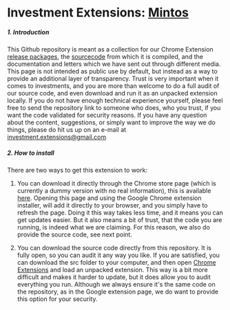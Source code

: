 # Investment Extensions: [Mintos](www.Mintos.com)

##### **1. Introduction**
This Github repository is meant as a collection for our Chrome Extension [release packages](https://github.com/DeeNaxic/mintos-extension/tree/master/bin), the [sourcecode](https://github.com/DeeNaxic/mintos-extension/tree/master/src) from which it is compiled, and the documentation and letters which we have sent out through different media. This page is not intended as public use by default, but instead as a way to provide an additional layer of transparency. Trust is very important when it comes to investments, and you are more than welcome to do a full audit of our source code, and even download and run it as an unpacked extension locally. If you do not have enough technical experience yourself, please feel free to send the repository link to someone who does, who you trust, if you want the code validated for security reasons. If you have any question about the content, suggestions, or simply want to improve the way we do things, please do hit us up on an e-mail at investment.extensions@gmail.com

##### **2. How to install**
There are two ways to get this extension to work:
1. You can download it directly through the Chrome store page (which is currently a dummy version with no real information), this is available [here](https://chrome.google.com/webstore/detail/investments%20%20/faoghbbhgbedgejlifiafhkhdhpjofol). Opening this page and using the Google Chrome extension installer, will add it directly to your browser, and you simply have to refresh the page. Doing it this way takes less time, and it means you can get updates easier. But it also means a bit of trust, that the code you are running, is indeed what we are claiming. For this reason, we also do provide the source code, see next point.

2. You can download the source code directly from this repository. It is fully open, so you can audit it any way you like. If you are satisfied, you can download the src folder to your computer, and then open [Chrome Extensions](chrome://extensions/) and load an unpacked extension. This way is a bit more difficult and makes it harder to update, but it does allow you to audit everything you run. Although we always ensure it's the same code on the repository, as in the Google extension page, we do want to provide this option for your security.
